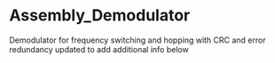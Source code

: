 # Assembly_Demodulator
Demodulator for frequency switching and hopping with CRC and  error redundancy
updated to add additional info below
